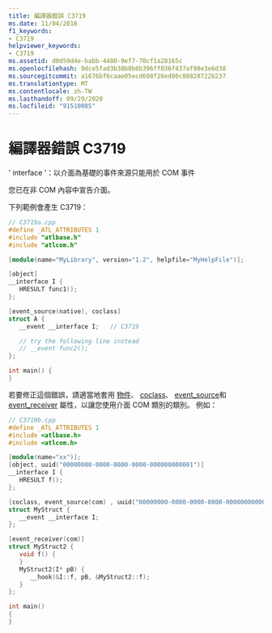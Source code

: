 ```yaml
---
title: 編譯器錯誤 C3719
ms.date: 11/04/2016
f1_keywords:
- C3719
helpviewer_keywords:
- C3719
ms.assetid: d0d59d4e-babb-4480-9ef7-70cf1a28165c
ms.openlocfilehash: 9dce5fad3b38b0b0b396ff036f437af90e3e6d38
ms.sourcegitcommit: a1676bf6caae05ecd698f26ed80c08828722b237
ms.translationtype: MT
ms.contentlocale: zh-TW
ms.lasthandoff: 09/29/2020
ms.locfileid: "91510085"
---
```

# <a name="compiler-error-c3719"></a>編譯器錯誤 C3719

' interface '：以介面為基礎的事件來源只能用於 COM 事件

您已在非 COM 內容中宣告介面。

下列範例會產生 C3719：

```cpp
// C3719a.cpp
#define _ATL_ATTRIBUTES 1
#include "atlbase.h"
#include "atlcom.h"

[module(name="MyLibrary", version="1.2", helpfile="MyHelpFile")];

[object]
__interface I {
   HRESULT func1();
};

[event_source(native), coclass]
struct A {
   __event __interface I;   // C3719

   // try the following line instead
   // __event func2();
};

int main() {
}
```

若要修正這個錯誤，請適當地套用 [物件](../../windows/attributes/object-cpp.md)、 [coclass](../../windows/attributes/coclass.md)、 [event_source](../../windows/attributes/event-source.md)和 [event_receiver](../../windows/attributes/event-receiver.md) 屬性，以讓您使用介面 COM 類別的類別。 例如：

```cpp
// C3719b.cpp
#define _ATL_ATTRIBUTES 1
#include <atlbase.h>
#include <atlcom.h>

[module(name="xx")];
[object, uuid("00000000-0000-0000-0000-000000000001")]
__interface I {
   HRESULT f();
};

[coclass, event_source(com) , uuid("00000000-0000-0000-0000-000000000002")]
struct MyStruct {
   __event __interface I;
};

[event_receiver(com)]
struct MyStruct2 {
   void f() {
   }
   MyStruct2(I* pB) {
      __hook(&I::f, pB, &MyStruct2::f);
   }
};

int main()
{
}
```
